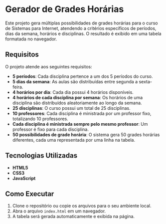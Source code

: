 # Gerador de Grades Horárias

Este projeto gera múltiplas possibilidades de grades horárias para o curso de Sistemas para Internet, atendendo a critérios específicos de períodos, dias da semana, horários e disciplinas. O resultado é exibido em uma tabela formatada no navegador.


## Requisitos

O projeto atende aos seguintes requisitos:

- **5 períodos**: Cada disciplina pertence a um dos 5 períodos do curso.
- **5 dias da semana**: As aulas são distribuídas entre segunda a sexta-feira.
- **4 horários por dia**: Cada dia possui 4 horários disponíveis.
- **4 horários de cada disciplina por semana**: Os horários de uma disciplina são distribuídos aleatoriamente ao longo da semana.
- **25 disciplinas**: O curso possui um total de 25 disciplinas.
- **10 professores**: Cada disciplina é ministrada por um professor fixo, totalizando 10 professores.
- **Cada disciplina é ministrada sempre pelo mesmo professor**: Um professor é fixo para cada disciplina.
- **50 possibilidades de grade horária**: O sistema gera 50 grades horárias diferentes, cada uma representada por uma linha na tabela.

## Tecnologias Utilizadas

- **HTML5**
- **CSS3**
- **JavaScript**

## Como Executar

1. Clone o repositório ou copie os arquivos para o seu ambiente local.
2. Abra o arquivo `index.html` em um navegador.
3. A tabela será gerada automaticamente e exibida na página.
